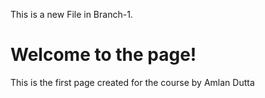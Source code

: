This is a new File in Branch-1.
# Welcome to the page!
This is the first page created for the course by Amlan Dutta
